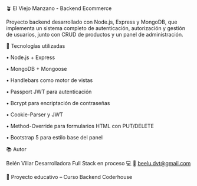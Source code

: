 🪴 El Viejo Manzano - Backend Ecommerce

Proyecto backend desarrollado con Node.js, Express y MongoDB, que implementa un sistema completo de autenticación, autorización y gestión de usuarios, junto con CRUD de productos y un panel de administración.

🚀 Tecnologías utilizadas

• Node.js + Express

• MongoDB + Mongoose

• Handlebars como motor de vistas

• Passport JWT para autenticación

• Bcrypt para encriptación de contraseñas

• Cookie-Parser y JWT

• Method-Override para formularios HTML con PUT/DELETE

• Bootstrap 5 para estilo base del panel

📚 Autor

Belén Villar
Desarrolladora Full Stack en proceso 💻
📧 beelu.dvt@gmail.com

🌱 Proyecto educativo – Curso Backend Coderhouse
